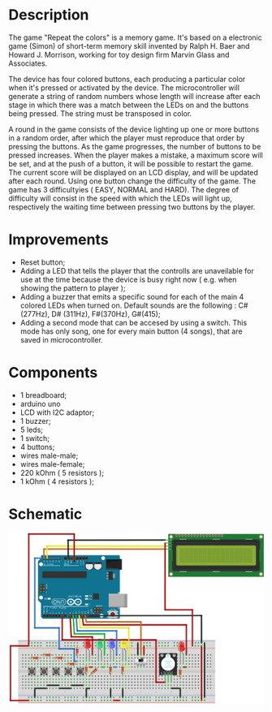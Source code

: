 # Description

The game "Repeat the colors" is a memory game. It's based on a electronic game (Simon) of short-term memory skill invented by
Ralph H. Baer and Howard J. Morrison, working for toy design firm Marvin Glass and Associates.


The device has four colored buttons, each producing a particular color when it's pressed or activated by the device. 
The microcontroller will generate a string of random numbers whose length will increase after each stage in which there 
was a match between the  LEDs on and the buttons being pressed. The string must be transposed in color. 

A round in the game consists of the device lighting up one or more buttons in a random order, after which the player 
must reproduce that order by pressing the buttons. As the game progresses, the number of buttons to be pressed increases. 
When the player makes a mistake, a maximum score will be set, and at the push of a button, it will be possible to restart 
the game. The current score will be displayed on an LCD display, and will be updated after each round. Using one button change 
the difficulty of the game. The game has 3 difficultyies ( EASY, NORMAL and HARD). The degree of difficulty will consist in 
the speed with which the LEDs will light up, respectively the waiting time between pressing two buttons by the player.

# Improvements

- Reset button;
- Adding a LED that tells the player that the controlls are unaveilable for use at the time because the device is busy right now ( e.g. when showing the pattern to player );
- Adding a buzzer that emits a specific sound for each of the main 4 colored LEDs when turned on. 
Default sounds are the following : C# (277Hz), D# (311Hz), F#(370Hz), G#(415);
- Adding a second mode that can be accesed by using a switch. This mode has only song, one for every main button (4 songs), that are saved in microcontroller.

# Components

- 1 breadboard;
- arduino uno
- LCD with I2C adaptor;
- 1 buzzer;
- 5 leds;
- 1 switch;
- 4 buttons;
- wires male-male;
- wires male-female;
- 220 kOhm ( 5 resistors );
- 1 kOhm ( 4 resistors );

# Schematic

![Fritzing drawing](Images/sch.png)
